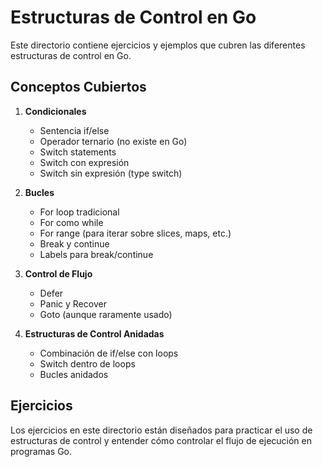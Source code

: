 # Estructuras de Control en Go

Este directorio contiene ejercicios y ejemplos que cubren las diferentes estructuras de control en Go.

## Conceptos Cubiertos

1. **Condicionales**
   - Sentencia if/else
   - Operador ternario (no existe en Go)
   - Switch statements
   - Switch con expresión
   - Switch sin expresión (type switch)

2. **Bucles**
   - For loop tradicional
   - For como while
   - For range (para iterar sobre slices, maps, etc.)
   - Break y continue
   - Labels para break/continue

3. **Control de Flujo**
   - Defer
   - Panic y Recover
   - Goto (aunque raramente usado)

4. **Estructuras de Control Anidadas**
   - Combinación de if/else con loops
   - Switch dentro de loops
   - Bucles anidados

## Ejercicios

Los ejercicios en este directorio están diseñados para practicar el uso de estructuras de control y entender cómo controlar el flujo de ejecución en programas Go. 